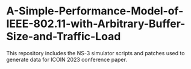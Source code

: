 # A-Simple-Performance-Model-of-IEEE-802.11-with-Arbitrary-Buffer-Size-and-Traffic-Load
This repository includes the NS-3 simulator scripts and patches used to generate data for ICOIN 2023 conference paper.
